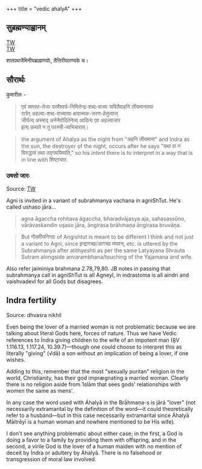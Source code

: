 +++
title = "vedic ahalyA"
+++

## सुब्रह्मण्याह्वानम्

[TW](https://t.co/mOmOeJeLVK)  
[TW](https://youtu.be/gfGONVdTcVQ?t=74)

शातपथजैमिनीयब्राह्मणयोः, तैत्तिरीयारण्यके च।


## सौरार्थः
कुमारीलः -

> एवं समस्त-तेजाः परमैश्वर्य-निमित्तेन्द्र-शब्द-वाच्यः सवितैवाहनि लीयमानतया  
रात्रेर् अहल्या-शब्द-वाच्यायाः क्षयात्मक-जरण-हेतुत्वाज्  
जीर्यत्य् अस्माद् अनेनैवोदितेनेत्य् आदित्य एव अहल्याजार  
इत्य् उच्यते न तु परस्त्री-व्यभिचारात्।

> the argument of Ahalya as the night from "अहनि लीयमाना" and Indra as the sun, the destroyer of the night, occurs after he says "यथा वा न विरुद्धत्वं तथा तद्गमयिष्यति," so his *intent* there is to interpret in a way that is in line with शिष्टाचार. 

### उषसो जारः
Source: [TW](https://x.com/RangaTheDude/status/1388178876036046851)


Agni is invited in a variant of subrahmanya vachana in agniShTut. He's called ushaso jāra...

> agna āgaccha rohitava āgaccha, bharadvājasya aja, sahasassūno, vārāvaskandin uşaso jāra, āngirasa brāhmaņa āngirasa bruvāņa.

> But गौतमीयनिगदः of Angishtut is meant to be different I think and not just a variant to Agni, since इन्द्रागच्छ/आगच्छ मघवन्, etc. is uttered by the Subrahmanya after atithyeshti as per the same Latyayana Shrauta Sutram alongside anvarambhana/touching of the Yajamana and wife.

Also refer jaiminiya brahmana 2.78,79,80. JB notes  in passing that subrahmanya call in agniShTut is all AgneyI, in indrastoma is all aindri and vaishvadevI for all Gods but disagrees.

## Indra fertility
Source: dhvasra nikhil

Even being the lover of a married woman is not problematic because we are talking about literal Gods here, forces of nature.  Thus we have Vedic references to Índra giving children to the wife of an impotent man (R̥V 1.116.13, 1.117.24, 10.39.7)—though one could choose to interpret this as literally "giving" (√dā) a son without an implication of being a lover, if one wishes.

Adding to this, remember that the most "sexually puritan" religion in the world, Christianity, has their god imprægnating a married woman.  Clearly there is no religion aside from ʾIslām that sees gods' relationships with women the same as mens'.

In any case the word used with Áhalyā in the Brā́hmaṇa-s is jārá "lover" (not necessarily extramarital by the definition of the word—it could theoretically refer to a husband—but in this case necessarily extramarital since Áhalyā Māítrēyī is a human woman and nowhere mentioned to be His wife).

I don't see anything problematic about either case; in the first, a God is doing a favor to a family by providing them with offspring, and in the second, a virile God is the lover of a human maiden with no mention of deceit by Índra or adultery by Áhalyā.  There is no falsehood or transgression of moral law involved. 